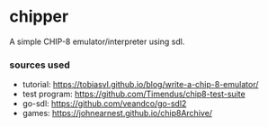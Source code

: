 # chipper
A simple CHIP-8 emulator/interpreter using sdl.

### sources used

- tutorial: https://tobiasvl.github.io/blog/write-a-chip-8-emulator/
- test program: https://github.com/Timendus/chip8-test-suite
- go-sdl: https://github.com/veandco/go-sdl2
- games: https://johnearnest.github.io/chip8Archive/